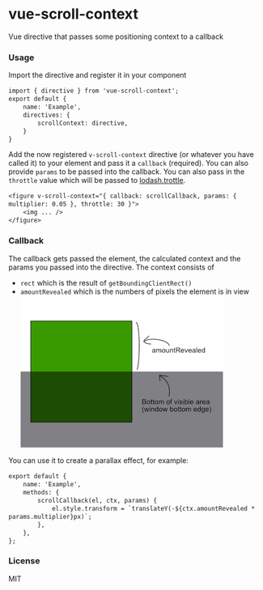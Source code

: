 # vue-scroll-context
Vue directive that passes some positioning context to a callback

### Usage
Import the directive and register it in your component
```
import { directive } from 'vue-scroll-context';
export default {
	name: 'Example',
	directives: {
		scrollContext: directive,
	}
}
```
Add the now registered `v-scroll-context` directive (or whatever you have called it) to your element and pass it a `callback` (required). You can also provide `params` to be passed into the callback.
You can also pass in the `throttle` value which will be passed to [lodash.trottle](https://www.npmjs.com/package/lodash.throttle).

```
<figure v-scroll-context="{ callback: scrollCallback, params: { multiplier: 0.05 }, throttle: 30 }">
    <img ... />
</figure>
```

### Callback
The callback gets passed the element, the calculated context and the params you passed into the directive.
The context consists of
  - `rect` which is the result of `getBoundingClientRect()`
  - `amountRevealed` which is the numbers of pixels the element is in view
![amount revealed explained](https://github.com/davidkrijgsman/vue-scroll-context/blob/master/amount-revealed.jpg)

You can use it to create a parallax effect, for example:
```
export default {
	name: 'Example',
	methods: {
		scrollCallback(el, ctx, params) {
			el.style.transform = `translateY(-${ctx.amountRevealed * params.multiplier}px)`;
		},
	},
};
```

### License
MIT
